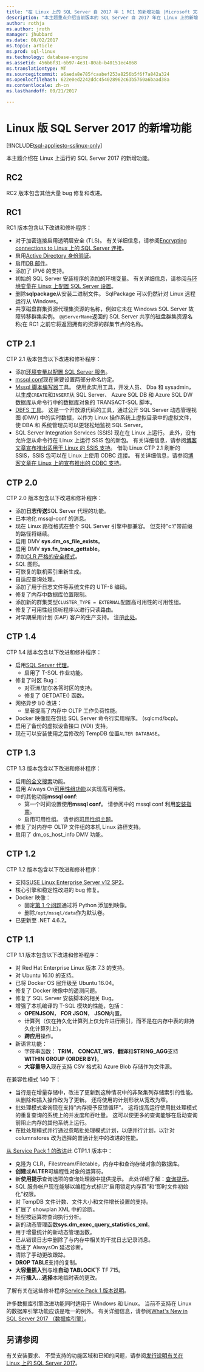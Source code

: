```yaml
---
title: "在 Linux 上的 SQL Server 自 2017 年 1 RC1 的新增功能 |Microsoft 文档"
description: "本主题重点介绍当前版本的 SQL Server 自 2017 年在 Linux 上的新增功能。"
author: rothja
ms.author: jroth
manager: jhubbard
ms.date: 08/02/2017
ms.topic: article
ms.prod: sql-linux
ms.technology: database-engine
ms.assetid: 456b6f31-6b97-4e31-80ab-b40151ec4868
ms.translationtype: MT
ms.sourcegitcommit: a6aeda8e785fcaabef253a8256b5f6f7a842a324
ms.openlocfilehash: 622e0ed2242ddc454028962c63b5760a6baad38a
ms.contentlocale: zh-cn
ms.lasthandoff: 09/21/2017

---
```

# <a name="whats-new-for-sql-server-2017-on-linux"></a>Linux 版 SQL Server 2017 的新增功能

[!INCLUDE[tsql-appliesto-sslinux-only](../includes/tsql-appliesto-sslinux-only.md)]

本主题介绍在 Linux 上运行的 SQL Server 2017 的新增功能。

## <a name="rc2"></a>RC2

RC2 版本包含其他大量 bug 修复和改进。

## <a name="rc1"></a>RC1

RC1 版本包含以下改进和修补程序：

- 对于加密连接启用透明层安全 (TLS)。 有关详细信息，请参阅[Encrypting connections to Linux 上的 SQL Server 连接](sql-server-linux-encrypted-connections.md)。
- 启用[Active Directory 身份验证](sql-server-linux-active-directory-authentication.md)。
- 启用[DB 邮件](../relational-databases/database-mail/database-mail.md)。
- 添加了 IPV6 的支持。
- 初始的 SQL Server 安装程序的添加的环境变量。 有关详细信息，请参阅[与环境变量在 Linux 上配置 SQL Server 设置](sql-server-linux-configure-environment-variables.md)。
- 删除**sqlpackage**从安装二进制文件。 SqlPackage 可以仍然针对 Linux 远程运行从 Windows。
- 共享磁盘群集资源代理集资源的名称，例如它未在 Windows SQL Server 故障转移群集实例。 `@@ServerName`返回的 SQL Server 共享的磁盘群集资源名称;在 RC1 之前它将返回拥有的资源的群集节点的名称。

## <a name="ctp-21"></a>CTP 2.1

CTP 2.1 版本包含以下改进和修补程序：

- 添加[环境变量以配置 SQL Server 服务](sql-server-linux-configure-environment-variables.md)。
- [mssql conf](sql-server-linux-configure-mssql-conf.md)现在需要设置两部分命名约定。
- [Mssql 脚本编写器](https://github.com/Microsoft/sql-xplat-cli)工具。 使用此实用工具，开发人员、 Dba 和 sysadmin，以生成`CREATE`和`INSERT`从 SQL Server、 Azure SQL DB 和 Azure SQL DW 数据库从命令行中的数据库对象的 TRANSACT-SQL 脚本。
- [DBFS 工具](https://github.com/Microsoft/dbfs)。 这是一个开放源代码的工具，通过公开 SQL Server 动态管理视图 (DMV) 中的实时数据，以作为 Linux 操作系统上虚拟目录中的虚拟文件，使 DBA 和 系统管理员可以更轻松地监视 SQL Server。
- SQL Server Integration Services (SSIS) 现在在 Linux 上运行。 此外，没有允许您从命令行在 Linux 上运行 SSIS 包的新包。 有关详细信息，请参阅[博客文章宣布推出适用于 Linux 的 SSIS 支持](https://blogs.msdn.microsoft.com/ssis/2017/05/17/ssis-helsinki-is-available-in-sql-server-vnext-ctp2-1/)。 借助 Linux CTP 2.1 刷新的 SSIS，SSIS 包可以在 Linux 上使用 ODBC 连接。 有关详细信息，请参阅[博客文章在 Linux 上的宣布推出的 ODBC 支持](https://blogs.msdn.microsoft.com/ssis/2017/06/16/odbc-is-supported-in-ssis-on-linux-ssis-helsinki-ctp2-1-refresh/)。

## <a name="ctp-20"></a>CTP 2.0

CTP 2.0 版本包含以下改进和修补程序：

- 添加**日志传送**SQL Server 代理的功能。
- 已本地化 mssql-conf 的消息。
- 现在 Linux 路径格式在整个 SQL Server 引擎中都兼容。 但支持"c:\\"带前缀的路径将继续。
- 启用 DMV **sys.dm_os_file_exists**。
- 启用 DMV **sys.fn_trace_gettable**。
- 添加[CLR 严格的安全模式](/sql/database-engine/configure-windows/clr-strict-security)。
- SQL 图形。
- 可恢复的联机索引重新生成。
- 自适应查询处理。
- 添加了用于日志文件等系统文件的 UTF-8 编码。
- 修复了内存中数据库位置限制。 
- 添加新的群集类型`CLUSTER_TYPE = EXTERNAL`配置高可用性的可用性组。
- 修复了可用性组侦听程序以进行只读路由。
- 对早期采用计划 (EAP) 客户的生产支持。 注册[此处](http://aka.ms/eapsignup)。

## <a name="ctp-14"></a>CTP 1.4

CTP 1.4 版本包含以下改进和修补程序：

- 启用[SQL Server 代理](sql-server-linux-setup-sql-agent.md)。
  - 启用了 T-SQL 作业功能。
- 修复了时区 Bug：
  - 对亚洲/加尔各答时区的支持。
  - 修复了 GETDATE() 函数。
- 网络异步 I/0 改进：
  - 显著提高了内存中 OLTP 工作负荷性能。
- Docker 映像现在包括 SQL Server 命令行实用程序。 (sqlcmd/bcp)。
- 启用了备份的虚拟设备接口 (VDI) 支持。
- 现在可以安装使用之后修改的 TempDB 位置`ALTER DATABASE`。

## <a name="ctp-13"></a>CTP 1.3

CTP 1.3 版本包含以下改进和修补程序：

- 启用[的全文搜索](sql-server-linux-setup-full-text-search.md)功能。
- 启用 Always On[可用性组功能](sql-server-linux-availability-group-overview.md)以实现高可用性。
- 中的其他功能**mssql conf**:
  - 第一个时间设置使用**mssql conf**。 请参阅中的 mssql conf 利用[安装指南](sql-server-linux-setup.md#platforms)。
  - 启用可用性组。 请参阅[可用性组主题](sql-server-linux-availability-group-overview.md)。
- 修复了对内存中 OLTP 文件组的本机 Linux 路径支持。
- 启用了 dm_os_host_info DMV 功能。

## <a name="ctp-12"></a>CTP 1.2

CTP 1.2 版本包含以下改进和修补程序：

- 支持[SUSE Linux Enterprise Server v12 SP2](quickstart-install-connect-suse.md)。
- 核心引擎和稳定性改进的 bug 修复。
- Docker 映像： 
  - 固定[第 1 个问题](https://github.com/Microsoft/mssql-docker/issues/1)通过将 Python 添加到映像。
  - 删除`/opt/mssql/data`作为默认卷。
- 已更新至 .NET 4.6.2。

## <a name="ctp-11"></a>CTP 1.1

CTP 1.1 版本包含以下改进和修补程序：

- 对 Red Hat Enterprise Linux 版本 7.3 的支持。
- 对 Ubuntu 16.10 的支持。
- 已将 Docker OS 层升级至 Ubuntu 16.04。
- 修复了 Docker 映像中的遥测问题。
- 修复了 SQL Server 安装脚本的相关 Bug。
- 增强了本机编译的 T-SQL 模块的性能，包括：
  - **OPENJSON**， **FOR JSON**， **JSON**内置。
  - 计算列（仅在持久化计算列上仅允许进行索引，而不是在内存中表的非持久化计算列上）。
  - **跨应用**操作。
- 新语言功能：
  - 字符串函数： **TRIM**， **CONCAT_WS**，**翻译**和**STRING_AGG**支持**WITHIN GROUP (ORDER BY)**。
  - **大容量导入**现在支持 CSV 格式和 Azure Blob 存储作为文件源。

在兼容性模式 140 下：

- 当行是在增量存储中，改进了更新到这种情况中的非聚集列存储索引的性能。 从删除和插入操作改为了更新。 还将使用的计划形状从宽改为窄。
- 批处理模式查询现在支持"内存授予反馈循环"。 这将提高运行使用批处理模式的重复查询的系统上的并发度和吞吐量。 这可以使更多的查询能够在启动查询前阻止内存的其他系统上运行。
- 在批处理模式并行通过忽略批处理模式计划，以便并行计划，以针对 columnstores 改为选择的普通计划中的改进的性能。 

[从 Service Pack 1 的改进](https://blogs.msdn.microsoft.com/sqlreleaseservices/sql-server-2016-service-pack-1-sp1-released/)此 CTP1.1 版本中：
- 克隆为 CLR，Filestream/Filetable，内存中和查询存储对象的数据库。
- **创建**或**ALTER**可编程性对象的运算符。
- 新**使用提示**查询选项的查询处理器中提供提示。 此处详细了解：[查询提示](/sql-docs/docs/t-sql/queries/hints-transact-sql-query)。
- SQL 服务帐户现在能够以编程方式标识“启用锁定内存页”和“即时文件初始化”权限。
- 对 TempDB 文件计数、文件大小和文件增长设置的支持。
- 扩展了 showplan XML 中的诊断。
- 轻型按运算符查询执行分析。
- 新的动态管理函数**sys.dm_exec_query_statistics_xml**。
- 用于增量统计的新动态管理函数。
- 已从错误日志中删除了与内存中相关的干扰日志记录消息。
- 改进了 AlwaysOn 延迟诊断。
- 清除了手动更改跟踪。
- **DROP TABLE**支持的复制。
- **大容量插入**到与堆**自动 TABLOCK**下 TF 715。
- 并行**插入...选择**本地临时表的更改。

了解有关在这些修补程序[Service Pack 1 版本说明](https://blogs.msdn.microsoft.com/sqlreleaseservices/sql-server-2016-service-pack-1-sp1-released/)。

许多数据库引擎改进功能同时适用于 Windows 和 Linux。 当前不支持在 Linux 的数据库引擎功能应该是唯一的例外。 有关详细信息，请参阅[What's New in SQL Server 2017 （数据库引擎）](https://msdn.microsoft.com/library/mt775028)。

## <a name="see-also"></a>另请参阅

有关安装要求、 不受支持的功能区域和已知的问题，请参阅[发行说明有关在 Linux 上的 SQL Server 2017](sql-server-linux-release-notes.md)。

